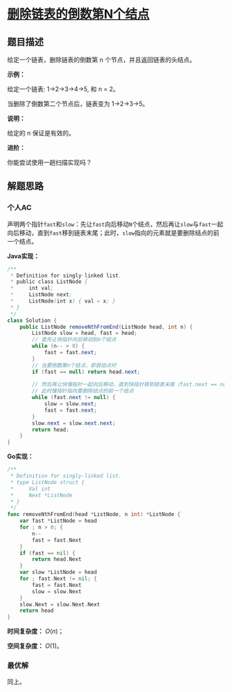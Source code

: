# [删除链表的倒数第N个结点](https://leetcode-cn.com/problems/remove-nth-node-from-end-of-list/)

## 题目描述

给定一个链表，删除链表的倒数第 n 个节点，并且返回链表的头结点。

**示例：**

给定一个链表: 1->2->3->4->5, 和 n = 2。

当删除了倒数第二个节点后，链表变为 1->2->3->5。

**说明：**

给定的 n 保证是有效的。

**进阶：**

你能尝试使用一趟扫描实现吗？

## 解题思路

### 个人AC

声明两个指针`fast`和`slow`：先让`fast`向后移动`N`个结点，然后再让`slow`与`fast`一起向后移动，直到`fast`移到链表末尾；此时，`slow`指向的元素就是要删除结点的前一个结点。

**Java实现：**

```java
/**
 * Definition for singly-linked list.
 * public class ListNode {
 *     int val;
 *     ListNode next;
 *     ListNode(int x) { val = x; }
 * }
 */
class Solution {
    public ListNode removeNthFromEnd(ListNode head, int n) {
        ListNode slow = head, fast = head;
        // 首先让快指针向后移动到n个结点
        while (n-- > 0) {
            fast = fast.next;
        }
        // 当要倒数第n个结点，即首结点时
        if (fast == null) return head.next;
        
        // 然后再让快慢指针一起向后移动，直到快指针移到链表末尾（fast.next == null）
        // 此时慢指针指向要删除结点的前一个结点
        while (fast.next != null) {
            slow = slow.next;
            fast = fast.next;
        }
        slow.next = slow.next.next;
        return head;
    }
}
```

**Go实现：**

```go
/**
 * Definition for singly-linked list.
 * type ListNode struct {
 *     Val int
 *     Next *ListNode
 * }
 */
func removeNthFromEnd(head *ListNode, n int) *ListNode {
    var fast *ListNode = head
    for ; n > 0; {
        n--
        fast = fast.Next
    }
    if (fast == nil) {
        return head.Next
    }
    var slow *ListNode = head
    for ; fast.Next != nil; {
        fast = fast.Next
        slow = slow.Next
    }
    slow.Next = slow.Next.Next
    return head
}
```

**时间复杂度：** $O(n)$；

**空间复杂度：** $O(1)$。

### 最优解

同上。